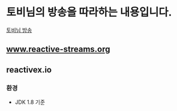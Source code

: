 # 토비님의 방송을 따라하는 내용입니다.

[토비님 방송](https://www.youtube.com/channel/UCcqH2RV1-9ebRBhmN_uaSNg)


## www.reactive-streams.org
## reactivex.io

### 환경
* JDK 1.8 기준  